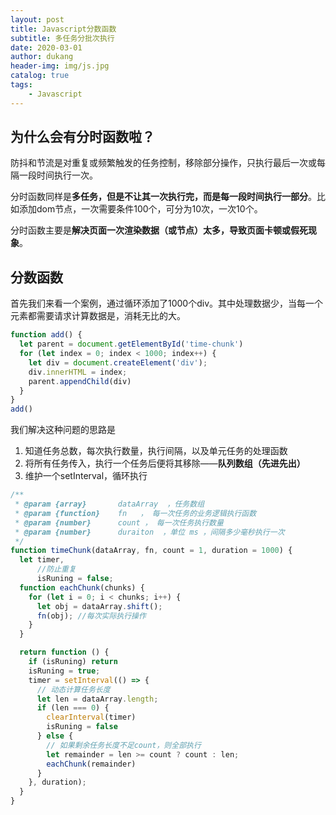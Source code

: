 ```yaml
---
layout: post
title: Javascript分数函数
subtitle: 多任务分批次执行
date: 2020-03-01
author: dukang
header-img: img/js.jpg
catalog: true
tags: 
    - Javascript
---
```


## 为什么会有分时函数啦？

​	防抖和节流是对重复或频繁触发的任务控制，移除部分操作，只执行最后一次或每隔一段时间执行一次。

​	分时函数同样是**多任务，但是不让其一次执行完，而是每一段时间执行一部分**。比如添加dom节点，一次需要条件100个，可分为10次，一次10个。

​	分时函数主要是**解决页面一次渲染数据（或节点）太多，导致页面卡顿或假死现象**。

## 分数函数

首先我们来看一个案例，通过循环添加了1000个div。其中处理数据少，当每一个元素都需要请求计算数据是，消耗无比的大。

```javascript
function add() {
  let parent = document.getElementById('time-chunk')
  for (let index = 0; index < 1000; index++) {
    let div = document.createElement('div');
    div.innerHTML = index;
    parent.appendChild(div)
  }
}
add()
```

我们解决这种问题的思路是

1. 知道任务总数，每次执行数量，执行间隔，以及单元任务的处理函数
2. 将所有任务传入，执行一个任务后便将其移除——**队列数组（先进先出）**
3. 维护一个setInterval，循环执行

```javascript
/**
 * @param {array}       dataArray  ，任务数组
 * @param {function}    fn   ， 每一次任务的业务逻辑执行函数
 * @param {number}      count ， 每一次任务执行数量
 * @param {number}      duraiton  ，单位 ms ，间隔多少毫秒执行一次
 */
function timeChunk(dataArray, fn, count = 1, duration = 1000) {
  let timer,
      //防止重复
      isRuning = false;
  function eachChunk(chunks) {
    for (let i = 0; i < chunks; i++) {
      let obj = dataArray.shift();
      fn(obj); //每次实际执行操作
    }
  }

  return function () {
    if (isRuning) return
    isRuning = true;
    timer = setInterval(() => {
      // 动态计算任务长度
      let len = dataArray.length;
      if (len === 0) {
        clearInterval(timer)
        isRuning = false
      } else {
        // 如果剩余任务长度不足count，则全部执行
        let remainder = len >= count ? count : len;
        eachChunk(remainder)
      }
    }, duration);
  }
}
```

